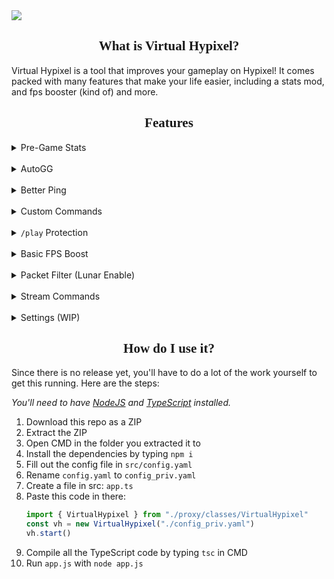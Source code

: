<img src="https://spaghetcodes.best/img/virtual-hypixel/VirtualHypixelBanner.png">

<link rel="preconnect" href="https://fonts.googleapis.com">
<link rel="preconnect" href="https://fonts.gstatic.com" crossorigin>
<link href="https://fonts.googleapis.com/css2?family=Oxanium&display=swap" rel="stylesheet">

<h2 align="center" style="font-family: 'Oxanium', cursive;">
   What is Virtual Hypixel?
</h2>

Virtual Hypixel is a tool that improves your gameplay on Hypixel! It comes packed with many
features that make your life easier, including a stats mod, and fps booster (kind of) and more.

<h2 align="center" style="font-family: 'Oxanium', cursive;">
   Features
</h2>

<details>
  <summary>Pre-Game Stats</summary>
  <p>Virtual Hypixel shows the stats of your opponents before the game starts (including duels, after the update).</p>
</details>
<br>
<details>
  <summary>AutoGG</summary>
  <p>With most proxies like this AutoGG and other Hypixel mods don't work, so Virtual Hypixel implements its own AutoGG.</p>
</details>
<br>
<details>
  <summary>Better Ping</summary>
  <p>The Better Ping module updates your ping more frequently in-game and counteracts the problem of the ping mod showing 1ms. </p>
</details>
<br>
<details>
  <summary>Custom Commands</summary>
  <p>Virtual Hypixel implements a few custom commands, such as the <code>/sc</code> command for stat checking and <code>/rq</code> to quickly requeue your current (or last) game.</p>
</details>
<br>
<details>
  <summary><code>/play</code> Protection</summary>
  <p>Have you ever accidentally run <code>/play</code> while in game? Virtual Hypixel will ask you to confirm the command to avoid leaving the game.</p>
</details>
<br>
<details>
  <summary>Basic FPS Boost</summary>
  <p>The FPS Boosting module can filter out a few things sent by Hypixel to improve FPS.</p>
</details>
<br>
<details>
  <summary>Packet Filter (Lunar Enable)</summary>
  <p>The Packet Filter removes certain packets to enable disabled mods such as Freelook and Autotext.</p>
</details>
<br>
<details>
  <summary>Stream Commands</summary>
  <p>Virtual Hypixel lets you have a /stream ban (/ssb) command to easily get stream rule breakers off your stream parties!</p>
</details>
<br>
<details>
  <summary>Settings (WIP)</summary>
  <p>Virtual Hypixel allows you to change settings in-game with a nice and simple settings window.</p>
</details>


<h2 align="center" style="font-family: 'Oxanium', cursive;">
   How do I use it?
</h2>

Since there is no release yet, you'll have to do a lot of the work yourself to get this running. Here are the steps:

*You'll need to have [NodeJS](https://nodejs.org) and [TypeScript](https://www.typescriptlang.org/)
installed.*

1. Download this repo as a ZIP
2. Extract the ZIP
3. Open CMD in the folder you extracted it to
4. Install the dependencies by typing `npm i`
5. Fill out the config file in `src/config.yaml`
6. Rename `config.yaml` to `config_priv.yaml`
7. Create a file in src: `app.ts`
8. Paste this code in there:
    ```ts
   import { VirtualHypixel } from "./proxy/classes/VirtualHypixel"
    const vh = new VirtualHypixel("./config_priv.yaml")
    vh.start()
    ```
9. Compile all the TypeScript code by typing `tsc` in CMD
10. Run `app.js` with `node app.js`

